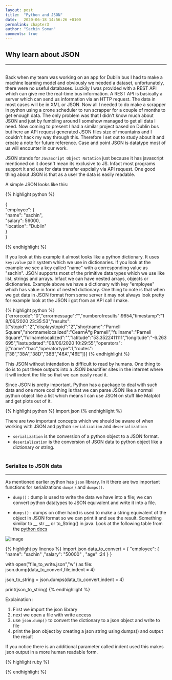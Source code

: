 ```yaml
---
layout: post
title:  "Python and JSON"
date:   2020-06-18 14:56:26 +0100
permalink: chapter3
author: "Sachin Soman"
comments: true
---
```

## Why learn about JSON
<hr>
<br>
Back when my team was working on an app for Dublin bus I had to make a machine learning model and obviously we needed a dataset, unfortunately, there were no useful databases. Luckily I was provided with a REST API which can give me the real-time bus information. A REST API is basically a server which can send us information via an HTTP request. The data in most cases will be in XML or JSON. Now all I needed to do make a scrapper in python using a crone scheduler to run scrapper for a couple of months to get enough data. The only problem was that I didn't know much about JSON and just by fumbling around I somehow managed to get all data I need. Now coming to present I had a similar project based on Dublin bus but here an API request generated JSON files size of mountains and I couldn't hack my way through this. Therefore I set out to study about it and create a note for future reference. Case and point JSON is datatype most of us will encounter in our work.

JSON stands for `JavaScript Object Notation` just because it has javascript mentioned on it doesn't mean its exclusive to JS. Infact most programs support it and use for data transfer espcially via API request. One good thing about JSON is that as a user the data is easily readable.

A simple JSON looks like this:

{% highlight python %}

{  
    "employee": 
    {  
        "name":    "sachin",   
        "salary":   56000,   
        "location": "Dublin"  
    }  
}

{% endhighlight %}


If you look at this example it almost looks like a python dictionary. It uses `key:value` pair system which we use in dictionaries. If you look at the example we see a key called "name" with a corresponding value as "sachin". JSON supports most of the primitive data types which we use like list, strings and arrays. Infact we can have nested arrays, objects or dictionaries. Example above we have a dictionary with key "employee" which has value in form of nested dictionary. One thing to note is that when we get data in JSON format from some server it may not always look pretty for example look at the JSON i got from an API call I make.

{% highlight python %}
{"errorcode":"0","errormessage":"","numberofresults":9654,"timestamp":"18\/06\/2020 23:35:53","results":[{"stopid":"2","displaystopid":"2","shortname":"Parnell Square","shortnamelocalized":"CearnÃ³g Parnell","fullname":"Parnell Square","fullnamelocalized":"","latitude":"53.3522411111","longitude":"-6.263695","lastupdated":"08\/06\/2020 10:29:55","operators":[{"name":"bac","operatortype":1,"routes":["38","38A","38D","38B","46A","46E"]}]
{% endhighlight %}

This JSON without intendation is difficult to read by humans. One thing to do is to put these outputs into a JSON beautifier sites in the internet where it will indent the file so that we can easily read it.

Since JSON is pretty important. Python has a package to deal with such data and one more cool thing is that we can parse JSON like a normal python object like a list which means I can use JSON on stuff like Matplot and get plots out of it.

{% highlight python %}
import json
{% endhighlight %}


There are two important concepts which we should be aware of when working with JSON and python `serialization` and `deserialization`

* `serialization` is the conversion of a python object to a JSON format.
* `deserialization` is the conversion of JSON data to python object like a dictionary or string.
<br><br>

### Serialize to JSON data
***



As mentioned earlier python has `json` library. In it there are two important functions for serializations `dump()` and `dumps()`. 
* `dump()` : dump is used to write the data we have into a file; we can convert python datatypes to JSON equivalent and write it into a file.

* `dumps()` : dumps on other hand is used to make a string equivalent of the object in JSON format so we can print it and see the result. Something similar to __ str __ or to_String() in java. Look at the following table from the  [python docs](https://docs.python.org/3/library/json.html#py-to-json-table)

![image]({{site.github.url}}/assets/images/chapter3_json_python_conversion.png)


{% highlight py linenos %}
import json
data_to_convert = { "employee": { "name": "sachin" ,"salary": "50000" , "age" :24 }  }

with open("file_to_write.json","w") as file:
	json.dump(data_to_convert,file,indent = 4)

json_to_string = json.dumps(data_to_convert,indent = 4)

print(json_to_string)
{% endhighlight %}

Explaination :
1. First we import the json library
2. next we open a file with write access
3. use `json.dump()` to convert the dictionary to a json object and write to file
4. print the json object by creating a json string using dumps() and output the result

If you notice there is an additional parameter called indent used this makes json output in a more human readable form.

















{% highlight ruby %}

{% endhighlight %}